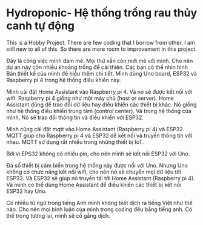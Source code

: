 # Hydroponic- Hệ thống trồng rau thủy canh tự động 

This is a Hobby Project. There are few coding that I borrow from other. I am still new to all of this. So there are more room to improvement in this project. 

Đây là công việc mình đam mê. Mọi thứ vẫn còn mới mẻ với mình. Cho nên dự án này còn nhiều khoảng trống để cải thiện. 
Các bạn có thể nhìn hình Bản thiết kế của mình để hiểu thêm chi tiết. Mình dùng Uno board, ESP32 và Raspberry pi 4 trong hệ thống điều khiển này. 

Mình cài đặt Home Assistant vào Raspberry pi 4. Và nó sẽ được kết nối với wifi.  Raspberry pi 4 giống như một máy chủ (host or server). Home Assistant dùng để trao đổi dữ liệu hay điều khiển các thiết bị khác. Nó giống như hệ thống điều khiển trung tâm (control center). Và trong hệ thống của mình, Nó sẽ trao đổi thông tin và điều khiển với ESP32.

Mình cũng cài đặt mqtt vào Home Assistant (Raspberry pi 4) và ESP32. MQTT giúp cho Raspberry pi 4 và ESP32 dễ kết nối và truyền thông tin với nhau. MQTT sử dụng rất nhiều trong những thiết bị IoT.  
 
Bởi vì EPS32 không có nhiều pin, cho nên mình sẽ kết nối ESP32 với Uno. 

Đa số  thiết bị cảm biến trong hệ thống này được nối với Uno. Nhưng Uno không có chức năng kết nối wifi, cho nên nó sẽ chuyển mọi dữ liệu tới ESP32. Và ESP32 sẽ giúp nó truyền tải tới Home Assistant (Raspberry pi 4). Và mình có thể dùng Home Assistant để điều khiển các thiết bị kết nối ESP32 hay Uno. 

Có nhiều từ ngữ trong tiếng Anh mình không biết dịch ra tiếng Việt như thế nào. Cho nên mọi bình luận của mình trong coding đều bằng tiếng anh. Có thể trong tương lai, mình sẽ cố gắng dịch. 
